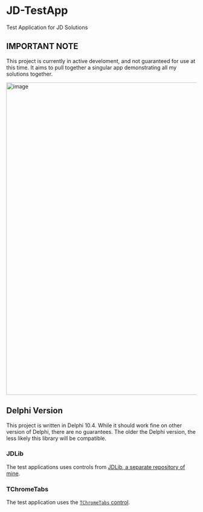 # JD-TestApp
Test Application for JD Solutions

## IMPORTANT NOTE

This project is currently in active develoment, and not guaranteed for use at this time. It aims to pull together a singular app demonstrating all my solutions together.

<img width="1218" height="825" alt="image" src="https://github.com/user-attachments/assets/1498bc22-49b7-4393-bbb9-74bc4ac54608" />


## Delphi Version

This project is written in Delphi 10.4. While it should work fine on other version of Delphi, there are no guarantees. The older the Delphi version, the less likely this library will be compatible.

### JDLib

The test applications uses controls from [JDLib, a separate repository of mine](https://github.com/djjd47130/JDLib).

### TChromeTabs

The test application uses the [`TChromeTabs` control](https://github.com/norgepaul/TChromeTabs).
